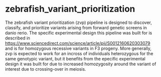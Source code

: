 # zebrafish_variant_prioritization

The zebrafish variant prioritization (zvp) pipeline is designed to discover, classify, and prioritize variants arising from forward genetic screens in danio rerio. The specific experimental design this pipeline was built for is described in https://www.sciencedirect.com/science/article/pii/S0012160620303079 and is for homozygous recessive variants in F3 progeny. More generally, zvp is expected to work for an incross of individuals heterozygous for the same genotypic variant, but it benefits from the epecific experimental design it was built for due to increased homozygosity around the variant of interest due to crossing-over in meiosis.

